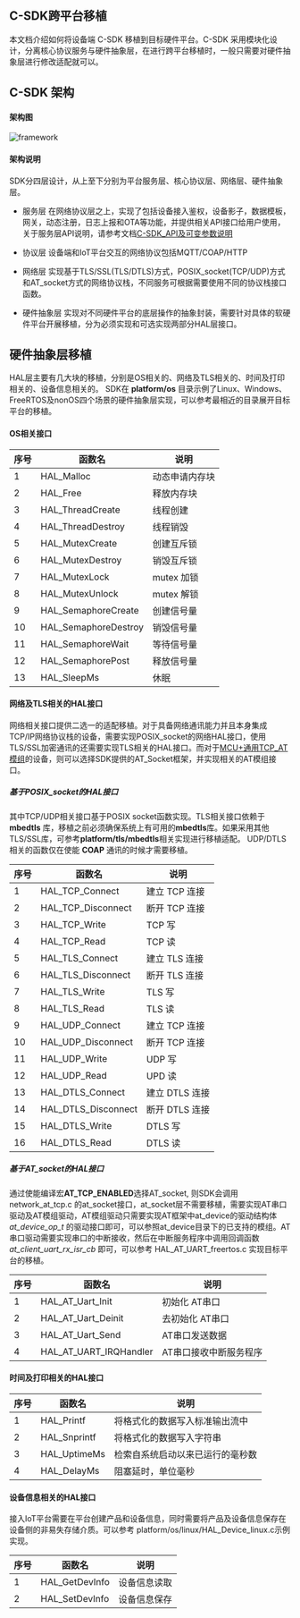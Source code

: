 ## C-SDK跨平台移植

本文档介绍如何将设备端 C-SDK 移植到目标硬件平台。C-SDK 采用模块化设计，分离核心协议服务与硬件抽象层，在进行跨平台移植时，一般只需要对硬件抽象层进行修改适配就可以。

## C-SDK 架构

#### 架构图

![framework](https://main.qcloudimg.com/raw/b1a38c7d9a39a5414ccb3c8552d0efbc.png)

#### 架构说明

SDK分四层设计，从上至下分别为平台服务层、核心协议层、网络层、硬件抽象层。

- 服务层
在网络协议层之上，实现了包括设备接入鉴权，设备影子，数据模板，网关，动态注册，日志上报和OTA等功能，并提供相关API接口给用户使用，关于服务层API说明，请参考文档[C-SDK_API及可变参数说明]()

- 协议层
设备端和IoT平台交互的网络协议包括MQTT/COAP/HTTP

- 网络层
实现基于TLS/SSL(TLS/DTLS)方式，POSIX_socket(TCP/UDP)方式和AT_socket方式的网络协议栈，不同服务可根据需要使用不同的协议栈接口函数。

- 硬件抽象层
实现对不同硬件平台的底层操作的抽象封装，需要针对具体的软硬件平台开展移植，分为必须实现和可选实现两部分HAL层接口。

## 硬件抽象层移植

HAL层主要有几大块的移植，分别是OS相关的、网络及TLS相关的、时间及打印相关的、设备信息相关的。
SDK在 **platform/os** 目录示例了Linux、Windows、FreeRTOS及nonOS四个场景的硬件抽象层实现，可以参考最相近的目录展开目标平台的移植。

#### OS相关接口

| 序号 | 函数名                 | 说明                                       |
| ---- | ---------------------- | ------------------------------------------ |
| 1    | HAL_Malloc             | 动态申请内存块     |
| 2    | HAL_Free               | 释放内存块                              |
| 3   | HAL_ThreadCreate        | 线程创建                                |
| 4   | HAL_ThreadDestroy        | 线程销毁                               |
| 5   | HAL_MutexCreate        | 创建互斥锁                               |
| 6   | HAL_MutexDestroy       | 销毁互斥锁                               |
| 7   | HAL_MutexLock          | mutex 加锁                               |
| 8   | HAL_MutexUnlock        | mutex 解锁                               |
| 9   | HAL_SemaphoreCreate        | 创建信号量                               |
| 10   | HAL_SemaphoreDestroy        | 销毁信号量                               |
| 11   | HAL_SemaphoreWait        | 等待信号量                               |
| 12   | HAL_SemaphorePost        | 释放信号量                               |
| 13    | HAL_SleepMs            | 休眠                                     |

#### 网络及TLS相关的HAL接口

网络相关接口提供二选一的适配移植。对于具备网络通讯能力并且本身集成TCP/IP网络协议栈的设备，需要实现POSIX_socket的网络HAL接口，使用TLS/SSL加密通讯的还需要实现TLS相关的HAL接口。而对于[MCU+通用TCP_AT模组]()的设备，则可以选择SDK提供的AT_Socket框架，并实现相关的AT模组接口。

##### 基于POSIX_socket的HAL接口

其中TCP/UDP相关接口基于POSIX socket函数实现。TLS相关接口依赖于 **mbedtls** 库，移植之前必须确保系统上有可用的**mbedtls**库。如果采用其他TLS/SSL库，可参考**platform/tls/mbedtls**相关实现进行移植适配。
UDP/DTLS 相关的函数仅在使能 **COAP** 通讯的时候才需要移植。

| 序号 | 函数名                 | 说明                                       |
| ---- | ---------------------- | ------------------------------------------ |
| 1    | HAL_TCP_Connect               | 建立 TCP 连接                              |
| 2    | HAL_TCP_Disconnect             | 断开 TCP 连接 |
| 3   | HAL_TCP_Write        | TCP 写                                |
| 4   | HAL_TCP_Read        | TCP 读                               |
| 5   | HAL_TLS_Connect        | 建立 TLS 连接              |
| 6   | HAL_TLS_Disconnect     | 断开 TLS 连接                            |
| 7   | HAL_TLS_Write          | TLS 写                   |
| 8   | HAL_TLS_Read           | TLS 读                  |
| 9    | HAL_UDP_Connect               | 建立 TCP 连接                              |
| 10    | HAL_UDP_Disconnect             | 断开 TCP 连接 |
| 11  | HAL_UDP_Write        | UDP 写                                |
| 12   | HAL_UDP_Read        | UPD 读                               |
| 13   | HAL_DTLS_Connect        | 建立 DTLS 连接              |
| 14   | HAL_DTLS_Disconnect     | 断开 DTLS 连接                            |
| 15   | HAL_DTLS_Write          | DTLS 写                   |
| 16   | HAL_DTLS_Read           | DTLS 读                  |

##### 基于AT_socket的HAL接口
通过使能编译宏**AT_TCP_ENABLED**选择AT_socket, 则SDK会调用 network_at_tcp.c 的at_socket接口，at_socket层不需要移植，需要实现AT串口驱动及AT模组驱动，AT模组驱动只需要实现AT框架中at_device的驱动结构体 *at_device_op_t* 的驱动接口即可，可以参照at_device目录下的已支持的模组。AT串口驱动需要实现串口的中断接收，然后在中断服务程序中调用回调函数 *at_client_uart_rx_isr_cb* 即可，可以参考 HAL_AT_UART_freertos.c 实现目标平台的移植。

| 序号 | 函数名                 | 说明                                       |
| ---- | ---------------------- | ------------------------------------------ |
| 1    | HAL_AT_Uart_Init               |初始化 AT串口                           |
| 2    | HAL_AT_Uart_Deinit             | 去初始化 AT串口 |
| 3   | HAL_AT_Uart_Send        | AT串口发送数据                                |
| 4   | HAL_AT_UART_IRQHandler        | AT串口接收中断服务程序                               |


#### 时间及打印相关的HAL接口

| 序号 | 函数名                 | 说明                                       |
| ---- | ---------------------- | ------------------------------------------ |
| 1    | HAL_Printf             | 将格式化的数据写入标准输出流中          |
| 2    | HAL_Snprintf           | 将格式化的数据写入字符串                 |
| 3    | HAL_UptimeMs           | 检索自系统启动以来已运行的毫秒数         |
| 4    | HAL_DelayMs           | 阻塞延时，单位毫秒         |

#### 设备信息相关的HAL接口

接入IoT平台需要在平台创建产品和设备信息，同时需要将产品及设备信息保存在设备侧的非易失存储介质。可以参考 platform/os/linux/HAL_Device_linux.c示例实现。

| 序号 | 函数名                 | 说明                                       |
| ---- | ---------------------- | ------------------------------------------ |
| 1    | HAL_GetDevInfo             | 设备信息读取          |
| 2    | HAL_SetDevInfo           | 设备信息保存                     |

